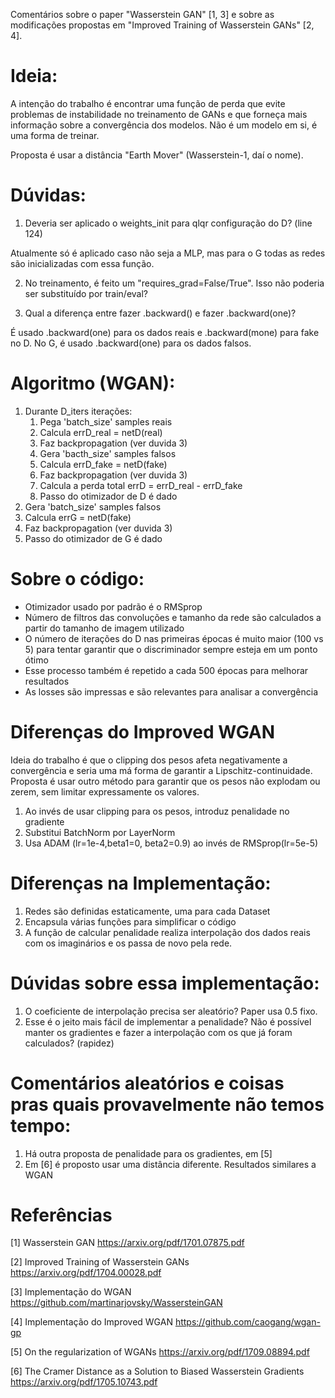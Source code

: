 Comentários sobre o paper "Wasserstein GAN" [1, 3] e sobre as modificações
propostas em "Improved Training of Wasserstein GANs" [2, 4].



# Ideia:
  A intenção do trabalho é encontrar uma função de perda que evite problemas de
  instabilidade no treinamento de GANs e que forneça mais informação sobre a
  convergência dos modelos. Não é um modelo em si, é uma forma de treinar.

  Proposta é usar a distância "Earth Mover" (Wasserstein-1, daí o nome).

# Dúvidas:
  1. Deveria ser aplicado o weights_init para qlqr configuração do D? (line 124)

  Atualmente só é aplicado caso não seja a MLP, mas para o G todas as redes são
  inicializadas com essa função.

  2. No treinamento, é feito um "requires_grad=False/True". Isso não poderia ser
  substituído por train/eval?

  3. Qual a diferença entre fazer .backward() e fazer .backward(one)?

  É usado .backward(one) para os dados reais e .backward(mone) para fake no D.
  No G, é usado .backward(one) para os dados falsos.

# Algoritmo (WGAN):
  1. Durante D_iters iterações:
      1) Pega 'batch_size' samples reais
      2) Calcula errD_real =  netD(real)
      3) Faz backpropagation (ver duvida 3)
      4) Gera 'bacth_size' samples falsos
      5) Calcula errD_fake = netD(fake)
      6) Faz backpropagation (ver duvida 3)
      7) Calcula a perda total errD = errD_real - errD_fake
      8) Passo do otimizador de D é dado
  2. Gera 'batch_size' samples falsos
  3. Calcula errG = netD(fake)
  4. Faz backpropagation (ver duvida 3)
  5. Passo do otimizador de G é dado

# Sobre o código:
- Otimizador usado por padrão é o RMSprop
- Número de filtros das convoluções e tamanho da rede são calculados a partir
do tamanho de imagem utilizado
- O número de iterações do D nas primeiras épocas é muito maior (100 vs 5)
para tentar garantir que o discriminador sempre esteja em um ponto ótimo
- Esse processo também é repetido a cada 500 épocas para melhorar resultados
- As losses são impressas e são relevantes para analisar a convergência

# Diferenças do Improved WGAN
  Ideia do trabalho é que o clipping dos pesos afeta negativamente a convergência
  e seria uma má forma de garantir a Lipschitz-continuidade. Proposta é usar
  outro método para garantir que os pesos não explodam ou zerem, sem limitar
  expressamente os valores.
  
  1. Ao invés de usar clipping para os pesos, introduz penalidade no gradiente
  2. Substitui BatchNorm por LayerNorm
  3. Usa ADAM (lr=1e-4,beta1=0, beta2=0.9) ao invés de RMSprop(lr=5e-5)

# Diferenças na Implementação:
  1. Redes são definidas estaticamente, uma para cada Dataset
  2. Encapsula várias funções para simplificar o código
  3. A função de calcular penalidade realiza interpolação dos dados reais com os
  imaginários e os passa de novo pela rede.

# Dúvidas sobre essa implementação:
  1. O coeficiente de interpolação precisa ser aleatório? Paper usa 0.5 fixo.
  2. Esse é o jeito mais fácil de implementar a penalidade? Não é possível manter
  os gradientes e fazer a interpolação com os que já foram calculados? (rapidez)

# Comentários aleatórios e coisas pras quais provavelmente não temos tempo:
  1. Há outra proposta de penalidade para os gradientes, em [5]
  2. Em [6] é proposto usar uma distância diferente. Resultados similares a WGAN

# Referências
[1] Wasserstein GAN https://arxiv.org/pdf/1701.07875.pdf

[2] Improved Training of Wasserstein GANs https://arxiv.org/pdf/1704.00028.pdf

[3] Implementação do WGAN https://github.com/martinarjovsky/WassersteinGAN

[4] Implementação do Improved WGAN https://github.com/caogang/wgan-gp

[5] On the regularization of WGANs https://arxiv.org/pdf/1709.08894.pdf

[6] The Cramer Distance as a Solution to Biased Wasserstein Gradients https://arxiv.org/pdf/1705.10743.pdf
